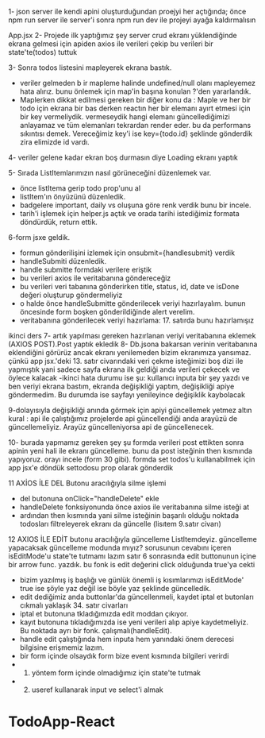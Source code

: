1- json server ile kendi apini oluşturduğundan proejyi her açtığında;
önce npm run server ile server'i sonra npm run dev ile projeyi ayağa kaldırmalısın

App.jsx
2- Projede ilk yaptığımız şey server crud ekranı yüklendiğinde ekrana gelmesi için apiden axios ile
verileri çekip bu verileri bir state'te(todos) tuttuk

3- Sonra todos listesini mapleyerek ekrana bastık.

- veriler gelmeden b ir mapleme halinde undefined/null olanı mapleyemez hata alırız. bunu önlemek için map'in başına konulan ?'den yararlandık.
- Maplerken dikkat edilmesi gereken bir diğer konu da :
  Maple ve her bir todo için ekrana bir <listItem> bas derken reactın her bir elemanı ayırt etmesi için bir key vermeliydik. vermeseydik hangi elemanı güncellediğimizi anlayamaz ve tüm elemanları tekrardan render eder. bu da performans sıkıntısı demek. Vereceğimiz key'i ise key={todo.id} şeklinde gönderdik zira elimizde id vardı.

4- veriler gelene kadar ekran boş durmasın diye Loading ekranı yaptık

5- Sırada ListItemlarımızın nasıl görüneceğini düzenlemek var.

- önce listItema gerip todo prop'unu al
- listItem'ın önyüzünü düzenledik.
- badgelere important, daily vs oluşuna göre renk verdik bunu bir incele.
- tarih'i işlemek için helper.js açtık ve orada tarihi istediğimiz formata döndürdük, return ettik.

6-form jsxe geldik.

- formun gönderilişini izlemek için onsubmit={handlesubmit} verdik
- handleSubmiti düzenledik.
- handle submitte formdaki verilere eriştik
- bu verileri axios ile veritabanına göndereceğiz
- bu verileri veri tabanına gönderirken title, status, id, date ve isDone değeri oluşturup göndermeliyiz
- o halde önce handleSubmitte gönderilecek veriyi hazırlayalım. bunun öncesinde form boşken gönderildiğinde alert verelim.
- veritabanına gönderilecek veriyi hazırlama: 17. satırda bunu hazırlamışız

ikinci ders
7- artık yapılması gereken hazırlanan veriyi veritabanına eklemek (AXIOS POST).Post yaptık ekledik
8- Db.jsona bakarsan verinin veritabanına eklendiğini görürüz ancak ekranı yenilemeden bizim ekranımıza yansımaz. çünkü app jsx.'deki 13. satır civarındaki veri çekme isteğimizi boş dizi ile yapmıştık yani sadece sayfa ekrana ilk geldiği anda verileri çekecek ve öylece kalacak
-ikinci hata durumu ise şu: kullanıcı inputa bir şey yazdı ve ben veriyi ekrana bastım, ekranda değişikliği yaptım, değişikliği apiye göndermedim.
Bu durumda ise sayfayı yenileyince değişiklik kaybolacak

9-dolayısıyla değişikliği anında görmek için apiyi güncellemek yetmez
altın kural : api ile çalıştığımız projelerde api güncellendiği anda arayüzü de güncellemeliyiz.
Arayüz güncelleniyorsa api de güncellenecek.

10- burada yapmamız gereken şey şu formda verileri post ettikten sonra apinin yeni hali ile ekranı güncelleme. bunu da post isteğinin then kısmında yapıyoruz. orayı incele (form 30 gibi). formda set todos'u kullanabilmek için app jsx'e döndük settodosu prop olarak gönderdik

11 AXİOS İLE DEL Butonu aracılığıyla silme işlemi

- del butonuna onClick="handleDelete" ekle
- handleDelete fonksiyonunda önce axios ile veritabanına silme isteği at
- ardından then kısmında yani silme isteğinin başarılı olduğu noktada todosları filtreleyerek ekranı da güncelle (lisıtem 9.satır civarı)

12 AXIOS İLE EDİT butonu aracılığıyla güncelleme
ListItemdeyiz.
güncelleme yapacaksak güncelleme modunda mıyız? sorusunun cevabını içeren isEditMode'u state'te tutmamı lazım satır 6
sonrasında edit buttonunun içine bir arrow func. yazdık.
bu fonk is edit değerini click olduğunda true'ya cekti

- bizim yazılmış iş başlığı ve günlük önemli iş kısımlarımızı
  isEditMode' true ise şöyle yaz değil ise böyle yaz şeklinde güncelledik.
- edit dediğimiz anda buttonlar'da güncellenmeli, kaydet iptal et butonları cıkmalı
  yaklaşık 34. satır civarları
- iptal et butonuna tkladığımızda edit moddan çıkıyor.
- kayıt butonuna tıkladığımızda ise yeni verileri alıp apiye kaydetmeliyiz. Bu noktada ayrı bir fonk. çalışmalı(handleEdit).
- handle edit çalıştığında hem inputa hem yanındaki önem derecesi bilgisine erişmemiz lazım.
- bir form içinde olsaydık form bize event kısmında bilgileri verirdi
- 1.  yöntem form içinde olmadığımız için state'te tutmak
- 2. useref kullanarak input ve select'i almak
# TodoApp-React
